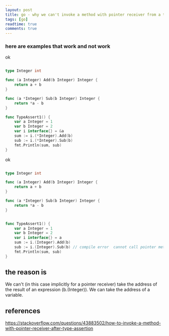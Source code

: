 ```yaml
---
layout: post
title: go - why we can't invoke a method with pointer receiver from a type assertion struct
tags: [go]
readtime: true
comments: true
---
```


### here are examples that work and not work 
ok
```go

type Integer int

func (a Integer) Add(b Integer) Integer {
	return a + b
}

func (a *Integer) Sub(b Integer) Integer {
	return *a - b
}

func TypeAssert1() {
	var a Integer = 1
	var b Integer = 2
	var i interface{} = &a
	sum := i.(*Integer).Add(b)
	sub := i.(*Integer).Sub(b)
	fmt.Println(sum, sub)
}

``` 

ok
```go

type Integer int

func (a Integer) Add(b Integer) Integer {
	return a + b
}

func (a *Integer) Sub(b Integer) Integer {
	return *a - b
}


func TypeAssert1() {
	var a Integer = 1
	var b Integer = 2
	var i interface{} = a
	sum := i.(Integer).Add(b)
    sub := i.(Integer).Sub(b) // compile error  cannot call pointer method on i.(Integer) cannot take the address of i.(Integer)
	fmt.Println(sum, sub)
}

``` 

## the reason is 
We can't (in this case implicitly for a pointer receiver) take the address of the result of an expression (b.(Integer)). We can take the address of a variable. 

## references
https://stackoverflow.com/questions/43883502/how-to-invoke-a-method-with-pointer-receiver-after-type-assertion